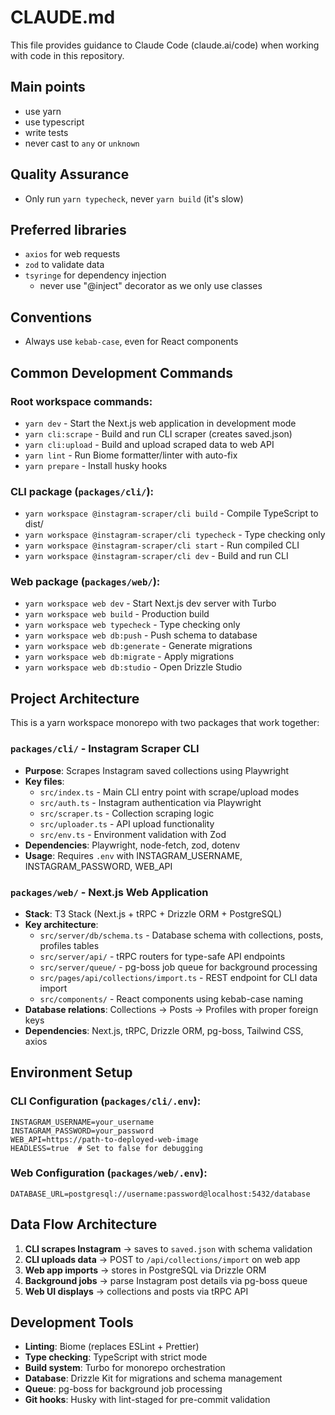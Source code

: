 # CLAUDE.md

This file provides guidance to Claude Code (claude.ai/code) when working with code in this repository.

## Main points

- use yarn
- use typescript
- write tests
- never cast to `any` or `unknown`

## Quality Assurance

- Only run `yarn typecheck`, never `yarn build` (it's slow)

## Preferred libraries

- `axios` for web requests
- `zod` to validate data
- `tsyringe` for dependency injection
  - never use "@inject" decorator as we only use classes

## Conventions

- Always use `kebab-case`, even for React components

## Common Development Commands

### Root workspace commands:
- `yarn dev` - Start the Next.js web application in development mode
- `yarn cli:scrape` - Build and run CLI scraper (creates saved.json)
- `yarn cli:upload` - Build and upload scraped data to web API
- `yarn lint` - Run Biome formatter/linter with auto-fix
- `yarn prepare` - Install husky hooks

### CLI package (`packages/cli/`):
- `yarn workspace @instagram-scraper/cli build` - Compile TypeScript to dist/
- `yarn workspace @instagram-scraper/cli typecheck` - Type checking only
- `yarn workspace @instagram-scraper/cli start` - Run compiled CLI
- `yarn workspace @instagram-scraper/cli dev` - Build and run CLI

### Web package (`packages/web/`):
- `yarn workspace web dev` - Start Next.js dev server with Turbo
- `yarn workspace web build` - Production build
- `yarn workspace web typecheck` - Type checking only
- `yarn workspace web db:push` - Push schema to database
- `yarn workspace web db:generate` - Generate migrations
- `yarn workspace web db:migrate` - Apply migrations
- `yarn workspace web db:studio` - Open Drizzle Studio

## Project Architecture

This is a yarn workspace monorepo with two packages that work together:

### `packages/cli/` - Instagram Scraper CLI
- **Purpose**: Scrapes Instagram saved collections using Playwright
- **Key files**:
  - `src/index.ts` - Main CLI entry point with scrape/upload modes
  - `src/auth.ts` - Instagram authentication via Playwright
  - `src/scraper.ts` - Collection scraping logic
  - `src/uploader.ts` - API upload functionality
  - `src/env.ts` - Environment validation with Zod
- **Dependencies**: Playwright, node-fetch, zod, dotenv
- **Usage**: Requires `.env` with INSTAGRAM_USERNAME, INSTAGRAM_PASSWORD, WEB_API

### `packages/web/` - Next.js Web Application
- **Stack**: T3 Stack (Next.js + tRPC + Drizzle ORM + PostgreSQL)
- **Key architecture**:
  - `src/server/db/schema.ts` - Database schema with collections, posts, profiles tables
  - `src/server/api/` - tRPC routers for type-safe API endpoints
  - `src/server/queue/` - pg-boss job queue for background processing
  - `src/pages/api/collections/import.ts` - REST endpoint for CLI data import
  - `src/components/` - React components using kebab-case naming
- **Database relations**: Collections → Posts → Profiles with proper foreign keys
- **Dependencies**: Next.js, tRPC, Drizzle ORM, pg-boss, Tailwind CSS, axios

## Environment Setup

### CLI Configuration (`packages/cli/.env`):
```env
INSTAGRAM_USERNAME=your_username
INSTAGRAM_PASSWORD=your_password
WEB_API=https://path-to-deployed-web-image
HEADLESS=true  # Set to false for debugging
```

### Web Configuration (`packages/web/.env`):
```env
DATABASE_URL=postgresql://username:password@localhost:5432/database
```

## Data Flow Architecture

1. **CLI scrapes Instagram** → saves to `saved.json` with schema validation
2. **CLI uploads data** → POST to `/api/collections/import` on web app
3. **Web app imports** → stores in PostgreSQL via Drizzle ORM
4. **Background jobs** → parse Instagram post details via pg-boss queue
5. **Web UI displays** → collections and posts via tRPC API

## Development Tools

- **Linting**: Biome (replaces ESLint + Prettier)
- **Type checking**: TypeScript with strict mode
- **Build system**: Turbo for monorepo orchestration
- **Database**: Drizzle Kit for migrations and schema management
- **Queue**: pg-boss for background job processing
- **Git hooks**: Husky with lint-staged for pre-commit validation
